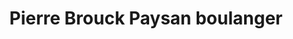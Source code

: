 ---
title: "Pierre Brouck Paysan boulanger"
url: /chanteloup/pierre-brouck-paysan-boulanger/
shop: ferme
---